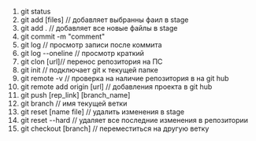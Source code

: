 1. git status
2. git add [files] // добавляет выбранны фаил в stage
3. git add . // добавляет все новые файлы в stage
4. git commit -m "comment"
5. git log  // просмотр записи после коммита
6. git log --oneline // просмотр краткий
7. git clon [url]// перенос репозитория на ПС
8. git init // подключает git к текущей папке
9. git remote -v // проверка на наличие репозитория в на git hub
10. git remote add origin [url] // добавления проекта в git hub
11. git push [rep_link] [branch_name]
12. git branch // имя текущей ветки
13. git reset [name file] // удалить изменения в stage
14. git reset --hard // удаляет все последние изменения в репозитории
15. git checkout [branch] // переместиться на другую ветку
